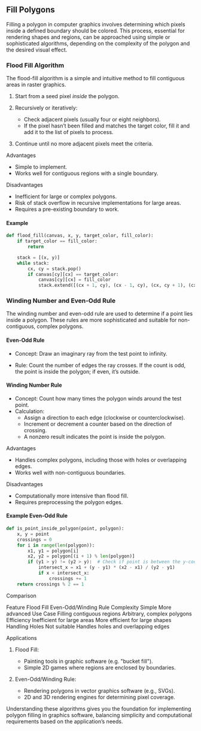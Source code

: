 
## Fill Polygons

Filling a polygon in computer graphics involves determining which pixels
inside a defined boundary should be colored. This process, essential for
rendering shapes and regions, can be approached using simple or sophisticated
algorithms, depending on the complexity of the polygon and the desired visual
effect.

### Flood Fill Algorithm

The flood-fill algorithm is a simple and intuitive method to fill contiguous
areas in raster graphics.

1.	Start from a seed pixel *inside* the polygon.

2.	Recursively or iteratively:
	- Check adjacent pixels (usually four or eight neighbors).
	- If the pixel hasn’t been filled and matches the target color,
      fill it and add it to the list of pixels to process.

3.	Continue until no more adjacent pixels meet the criteria.


Advantages
- Simple to implement.
- Works well for contiguous regions with a single boundary.

Disadvantages
- Inefficient for large or complex polygons.
- Risk of stack overflow in recursive implementations for large areas.
- Requires a pre-existing boundary to work.


#### Example

```python
def flood_fill(canvas, x, y, target_color, fill_color):
    if target_color == fill_color:
        return

    stack = [(x, y)]
    while stack:
        cx, cy = stack.pop()
        if canvas[cy][cx] == target_color:
            canvas[cy][cx] = fill_color
            stack.extend([(cx + 1, cy), (cx - 1, cy), (cx, cy + 1), (cx, cy - 1)])
```

### Winding Number and Even-Odd Rule

The winding number and even-odd rule are used to determine if a
point lies inside a polygon. These rules are more sophisticated and
suitable for non-contiguous, complex polygons.


#### Even-Odd Rule

- Concept: Draw an imaginary ray from the test point to infinity.

- Rule: Count the number of edges the ray crosses. If the count is
  odd, the point is inside the polygon; if even, it’s outside.

#### Winding Number Rule
- Concept: Count how many times the polygon winds around the test point.
- Calculation:
	* Assign a direction to each edge (clockwise or counterclockwise).
	* Increment or decrement a counter based on the direction of crossing.
	* A nonzero result indicates the point is inside the polygon.

Advantages
- Handles complex polygons, including those with holes or overlapping edges.
- Works well with non-contiguous boundaries.

Disadvantages
- Computationally more intensive than flood fill.
- Requires preprocessing the polygon edges.


#### Example Even-Odd Rule

```python
def is_point_inside_polygon(point, polygon):
    x, y = point
    crossings = 0
    for i in range(len(polygon)):
        x1, y1 = polygon[i]
        x2, y2 = polygon[(i + 1) % len(polygon)]
        if (y1 > y) != (y2 > y):  # Check if point is between the y-coordinates of the edge
            intersect_x = x1 + (y - y1) * (x2 - x1) / (y2 - y1)
            if x < intersect_x:
                crossings += 1
    return crossings % 2 == 1
```

Comparison

Feature	Flood Fill	Even-Odd/Winding Rule
Complexity	Simple	More advanced
Use Case	Filling contiguous regions	Arbitrary, complex polygons
Efficiency	Inefficient for large areas	More efficient for large shapes
Handling Holes	Not suitable	Handles holes and overlapping edges


Applications
1.	Flood Fill:
	- Painting tools in graphic software (e.g. "bucket fill").
	- Simple 2D games where regions are enclosed by boundaries.

2.	Even-Odd/Winding Rule:
	- Rendering polygons in vector graphics software (e.g., SVGs).
	- 2D and 3D rendering engines for determining pixel coverage.

Understanding these algorithms gives you the foundation for implementing
polygon filling in graphics software, balancing simplicity and computational
requirements based on the application’s needs.
